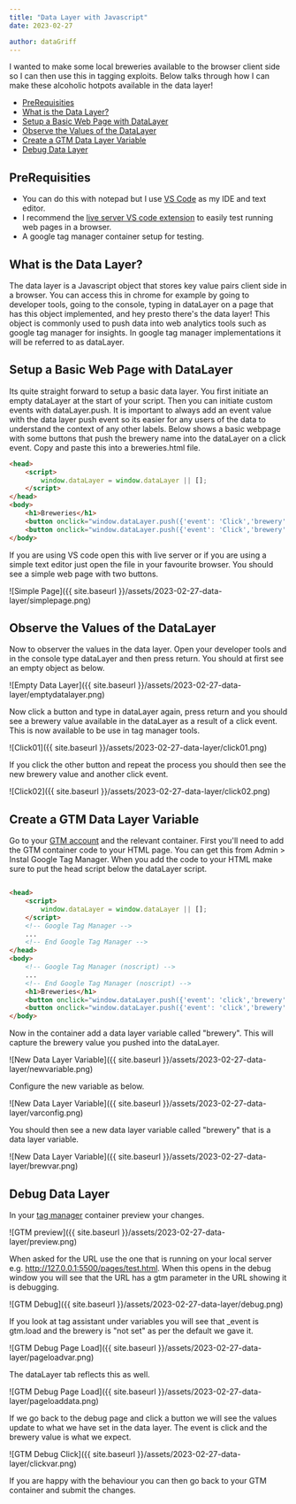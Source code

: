 ```yaml
---
title: "Data Layer with Javascript"
date: 2023-02-27

author: dataGriff
---
```


I wanted to make some local breweries available to the browser client side so I can then use this in tagging exploits. Below talks through how I can make these alcoholic hotpots available in the data layer!


- [PreRequisities](#prerequisities)
- [What is the Data Layer?](#what-is-the-data-layer)
- [Setup a Basic Web Page with DataLayer](#setup-a-basic-web-page-with-datalayer)
- [Observe the Values of the DataLayer](#observe-the-values-of-the-datalayer)
- [Create a GTM Data Layer Variable](#create-a-gtm-data-layer-variable)
- [Debug Data Layer](#debug-data-layer)

## PreRequisities

- You can do this with notepad but I use [VS Code](https://code.visualstudio.com/) as my IDE and text editor.
- I recommend the [live server VS code extension](https://code.visualstudio.com/) to easily test running web pages in a browser.
- A google tag manager container setup for testing.

## What is the Data Layer?

The data layer is a Javascript object that stores key value pairs client side in a browser. You can access this in chrome for example by going to developer tools, going to the console, typing in dataLayer on a page that has this object implemented, and hey presto there's the data layer! This object is commonly used to push data into web analytics tools such as google tag manager for insights. In google tag manager implementations it will be referred to as dataLayer.

## Setup a Basic Web Page with DataLayer

Its quite straight forward to setup a basic data layer. You first initiate an empty dataLayer at the start of your script. Then you can initiate custom events with dataLayer.push. It is important to always add an event value with the data layer push event so its easier for any users of the data to understand the context of any other labels. Below shows a basic webpage with some buttons that push the brewery name into the dataLayer on a click event. Copy and paste this into a breweries.html file.

```html
<head>
    <script>
        window.dataLayer = window.dataLayer || [];
    </script>
</head>
<body>
    <h1>Breweries</h1>
    <button onclick="window.dataLayer.push({'event': 'Click','brewery': 'Tiny Rebel'});">Tiny Rebel</button>
    <button onclick="window.dataLayer.push({'event': 'Click','brewery': 'Crafty Devil'});">Crafty Devil</button>
</body>
```

If you are using VS code open this with live server or if you are using a simple text editor just open the file in your favourite browser. You should see a simple web page with two buttons.

![Simple Page]({{ site.baseurl }}/assets/2023-02-27-data-layer/simplepage.png)

## Observe the Values of the DataLayer

Now to observer the values in the data layer. Open your developer tools and in the console type dataLayer and then press return. You should at first see an empty object as below.

![Empty Data Layer]({{ site.baseurl }}/assets/2023-02-27-data-layer/emptydatalayer.png)

Now click a button and type in dataLayer again, press return and you should see a brewery value available in the dataLayer as a result of a click event. This is now available to be use in tag manager tools.

![Click01]({{ site.baseurl }}/assets/2023-02-27-data-layer/click01.png)

If you click the other button and repeat the process you should then see the new brewery value and another click event.

![Click02]({{ site.baseurl }}/assets/2023-02-27-data-layer/click02.png)

## Create a GTM Data Layer Variable

Go to your [GTM account](https://tagmanager.google.com/) and the relevant  container. First you'll need to add the GTM container code to your HTML page. You can get this from Admin > Instal Google Tag Manager. When you add the code to your HTML make sure to put the head script below the dataLayer script.

```html

<head>
    <script>
        window.dataLayer = window.dataLayer || [];
    </script>
    <!-- Google Tag Manager -->
    ...
    <!-- End Google Tag Manager -->
</head>
<body>
    <!-- Google Tag Manager (noscript) -->
    ...
    <!-- End Google Tag Manager (noscript) -->
    <h1>Breweries</h1>
    <button onclick="window.dataLayer.push({'event': 'click','brewery': 'Tiny Rebel'});">Tiny Rebel</button>
    <button onclick="window.dataLayer.push({'event': 'click','brewery': 'Crafty Devil'});">Crafty Devil</button>
</body>
```

Now in the container add a data layer variable called "brewery". This will capture the brewery value you pushed into the dataLayer.

![New Data Layer Variable]({{ site.baseurl }}/assets/2023-02-27-data-layer/newvariable.png)

Configure the new variable as below.

![New Data Layer Variable]({{ site.baseurl }}/assets/2023-02-27-data-layer/varconfig.png)

You should then see a new data layer variable called "brewery" that is a data layer variable.

![New Data Layer Variable]({{ site.baseurl }}/assets/2023-02-27-data-layer/brewvar.png)

## Debug Data Layer

In your [tag manager](https://tagmanager.google.com/) container preview your changes.

![GTM preview]({{ site.baseurl }}/assets/2023-02-27-data-layer/preview.png)

When asked for the URL use the one that is running on your local server e.g. http://127.0.0.1:5500/pages/test.html. When this opens in the debug window you will see that the URL has a gtm parameter in the URL showing it is debugging.

![GTM Debug]({{ site.baseurl }}/assets/2023-02-27-data-layer/debug.png)

If you look at tag assistant under variables you will see that _event is gtm.load and the brewery is "not set" as per the default we gave it.

![GTM Debug Page Load]({{ site.baseurl }}/assets/2023-02-27-data-layer/pageloadvar.png)

The dataLayer tab reflects this as well.

![GTM Debug Page Load]({{ site.baseurl }}/assets/2023-02-27-data-layer/pageloaddata.png)

If we go back to the debug page and click a button we will see the values update to what we have set in the data layer. The event is click and the brewery value is what we expect.

![GTM Debug Click]({{ site.baseurl }}/assets/2023-02-27-data-layer/clickvar.png)

If you are happy with the behaviour you can then go back to your GTM container and submit the changes.

